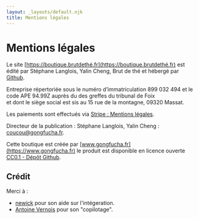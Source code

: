```yaml
---
layout: _layouts/default.njk
title: Mentions légales
---
```


# Mentions légales

Le site [https://boutique.brutdethé.fr](https://boutique.brutdethé.fr) est édité par Stéphane Langlois, Yalin Cheng, Brut de thé et hébergé par [Github](https://github.com/about).

Entreprise répertoriée sous le numéro d’immatriculation 899 032 494 et le code APE 94.99Z auprès du des greffes du tribunal de Foix  
et dont le siège social est sis au 15 rue de la montagne, 09320 Massat.

Les paiements sont effectués via [Stripe : Mentions légales](https://stripe.com/fr/legal/france-legal-notice).

Directeur de la publication : Stéphane Langlois, Yalin Cheng : [coucou@gongfucha.fr](mailto:&#99;&#111;&#117;&#99;&#111;&#117;&#64;&#103;&#111;&#110;&#103;&#102;&#117;&#99;&#104;&#97;&#46;&#102;&#114;).

Cette boutique est créée par [www.gongfucha.fr](https://www.gongfucha.fr)
le produit est disponible en licence ouverte [CC0.1 - Dépôt Github](https://raw.githubusercontent.com/brutdethe/boutique-11ty/refs/heads/main/LICENSE).

## Crédit

Merci à :
- [newick](https://entre-quote.com) pour son aide sur l'intégeration.
- [Antoine Vernois](https://blog.crafting-labs.fr/ensemble/) pour son "copilotage".
